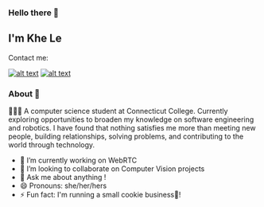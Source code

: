 ### Hello there 👋 

## I'm Khe Le
Contact me:
<!-- display the social media buttons in README -->
[![alt text][1.1]][1]
[![alt text][2.1]][2]

### About 📜

👩🏻‍💻 A computer science student at Connecticut College. Currently exploring opportunities to broaden my knowledge on software engineering and robotics. I have found that nothing satisfies me more than meeting new people, building relationships, solving problems, and contributing to the world through technology. 

- 🔭 I’m currently working on WebRTC 
- 👯 I’m looking to collaborate on Computer Vision projects
- 💬 Ask me about anything !
- 😄 Pronouns: she/her/hers
- ⚡ Fun fact: I'm running a small cookie business🍪!



<!-- links to social media icons -->
[1.1]: https://img.icons8.com/doodle/48/000000/linkedin--v2.png 
[2.1]: https://img.icons8.com/doodle/48/000000/github.png

<!-- links to social media accounts  -->

[1]: https://www.linkedin.com/in/khe-v-le
[2]: http://www.github.com/khe-levy
